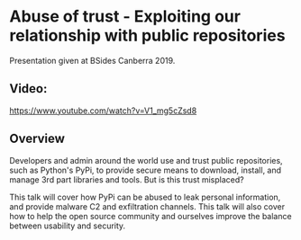# Abuse of trust - Exploiting our relationship with public repositories
Presentation given at BSides Canberra 2019.

## Video:
https://www.youtube.com/watch?v=V1_mg5cZsd8

## Overview
Developers and admin around the world use and trust public repositories, such as Python's PyPi, to provide secure means to download, install, and manage 3rd part libraries and tools. But is this trust misplaced?

This talk will cover how PyPi can be abused to leak personal information, and provide malware C2 and exfiltration channels. This talk will also cover how to help the open source community and ourselves improve the balance between usability and security.
